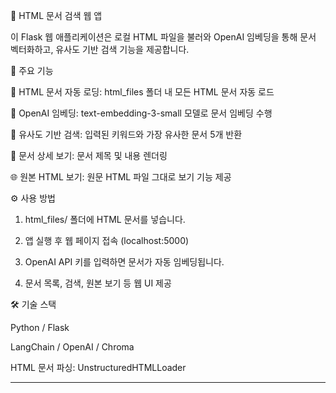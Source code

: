 🧠 HTML 문서 검색 웹 앱

이 Flask 웹 애플리케이션은 로컬 HTML 파일을 불러와 OpenAI 임베딩을 통해 문서 벡터화하고, 유사도 기반 검색 기능을 제공합니다.

🚀 주요 기능

📂 HTML 문서 자동 로딩: html_files 폴더 내 모든 HTML 문서 자동 로드

🧠 OpenAI 임베딩: text-embedding-3-small 모델로 문서 임베딩 수행

🔎 유사도 기반 검색: 입력된 키워드와 가장 유사한 문서 5개 반환

📜 문서 상세 보기: 문서 제목 및 내용 렌더링

🌐 원본 HTML 보기: 원문 HTML 파일 그대로 보기 기능 제공


⚙️ 사용 방법

1. html_files/ 폴더에 HTML 문서를 넣습니다.


2. 앱 실행 후 웹 페이지 접속 (localhost:5000)


3. OpenAI API 키를 입력하면 문서가 자동 임베딩됩니다.


4. 문서 목록, 검색, 원본 보기 등 웹 UI 제공



🛠️ 기술 스택

Python / Flask

LangChain / OpenAI / Chroma

HTML 문서 파싱: UnstructuredHTMLLoader



---
